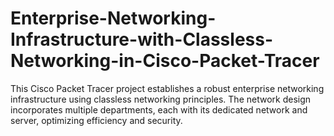 # Enterprise-Networking-Infrastructure-with-Classless-Networking-in-Cisco-Packet-Tracer
This Cisco Packet Tracer project establishes a robust enterprise networking infrastructure using classless networking principles. The network design incorporates multiple departments, each with its dedicated network and server, optimizing efficiency and security.
